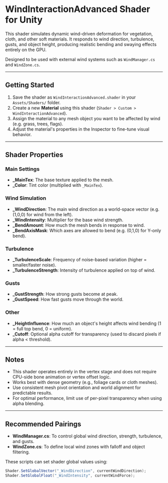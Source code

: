 # WindInteractionAdvanced Shader for Unity

This shader simulates dynamic wind-driven deformation for vegetation, cloth, and other soft materials. It responds to wind direction, turbulence, gusts, and object height, producing realistic bending and swaying effects entirely on the GPU.

Designed to be used with external wind systems such as `WindManager.cs` and `WindZone.cs`.

---

## Getting Started

1. Save the shader as `WindInteractionAdvanced.shader` in your `Assets/Shaders/` folder.
2. Create a new **Material** using this shader (`Shader > Custom > WindInteractionAdvanced`).
3. Assign the material to any mesh object you want to be affected by wind (e.g. grass, trees, flags).
4. Adjust the material's properties in the Inspector to fine-tune visual behavior.

---

## Shader Properties

### Main Settings

- **_MainTex**: The base texture applied to the mesh.
- **_Color**: Tint color (multiplied with `_MainTex`).

### Wind Simulation

- **_WindDirection**: The main wind direction as a world-space vector (e.g. (1,0,0) for wind from the left).
- **_WindIntensity**: Multiplier for the base wind strength.
- **_BendAmount**: How much the mesh bends in response to wind.
- **_BendAxisMask**: Which axes are allowed to bend (e.g. (0,1,0) for Y-only bend).

### Turbulence

- **_TurbulenceScale**: Frequency of noise-based variation (higher = smaller/faster noise).
- **_TurbulenceStrength**: Intensity of turbulence applied on top of wind.

### Gusts

- **_GustStrength**: How strong gusts become at peak.
- **_GustSpeed**: How fast gusts move through the world.

### Other

- **_HeightInfluence**: How much an object's height affects wind bending (1 = full top bend, 0 = uniform).
- **_Cutoff**: Optional alpha cutoff for transparency (used to discard pixels if alpha < threshold).

---

## Notes

- This shader operates entirely in the vertex stage and does not require CPU-side bone animation or vertex offset logic.
- Works best with dense geometry (e.g., foliage cards or cloth meshes).
- Use consistent mesh pivot orientation and world alignment for predictable results.
- For optimal performance, limit use of per-pixel transparency when using alpha blending.

---

## Recommended Pairings

- **WindManager.cs**: To control global wind direction, strength, turbulence, and gusts.
- **WindZone.cs**: To define local wind zones with falloff and object filtering.

These scripts can set shader global values using:

```csharp
Shader.SetGlobalVector("_WindDirection", currentWindDirection);
Shader.SetGlobalFloat("_WindIntensity", currentWindForce);
```
